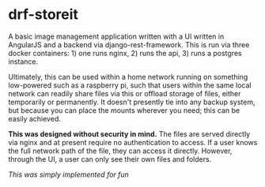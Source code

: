 # drf-storeit

A basic image management application written with a UI written in AngularJS and a backend via django-rest-framework.  This is run via three docker containers: 1) one runs nginx, 2) runs the api, 3) runs a postgres instance.

Ultimately, this can be used within a home network running on something low-powered such as a raspberry pi, such that users within the same local network can readily share files via this or offload storage of files, either temporarily or permanently.  It doesn't presently tie into any backup system, but because you can place the mounts wherever you need; this can be easily achieved.

**This was designed without security in mind.**  The files are served directly via nginx and at present require no authentication to access.  If a user knows the full network path of the file, they can access it directly.  However, through the UI, a user can only see their own files and folders.

*This was simply implemented for fun*
